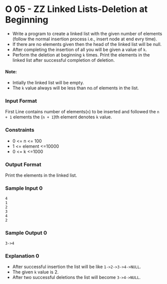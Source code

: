 # O 05 - ZZ Linked Lists-Deletion at Beginning

-   Write a program to create a linked list with the given number
    of elements (follow the normal insertion process i.e.,
    insert node at end evry time).
-   If there are no elements given then the head of the linked
    list will be null.
-   After completing the insertion of all you will be given a value of `k`.
-   Perform the deletion at beginning `k` times. Print the elements in the
    linked list after successful completion of deletion.

#### Note:

-   Intially the linked list will be empty.
-   The `k` value always will be less than no.of elements in the list.

### Input Format

First Line contains number of elements(`n`) to be inserted and
followed the `n + 1` elements the (`n + 1`)th element denotes `k` value.

### Constraints

-   0 <= n <= 100
-   1 <= element <=10000
-   0 <= k <=1000

### Output Format

Print the elements in the linked list.

### Sample Input 0

```
4
1
2
3
4
2
```

### Sample Output 0

```
3->4
```

### Explanation 0

-   After successful insertion the list will be like `1->2->3->4->NULL`.
-   The given `k` value is 2.
-   After two successful deletions the list will become `3->4->NULL`.
